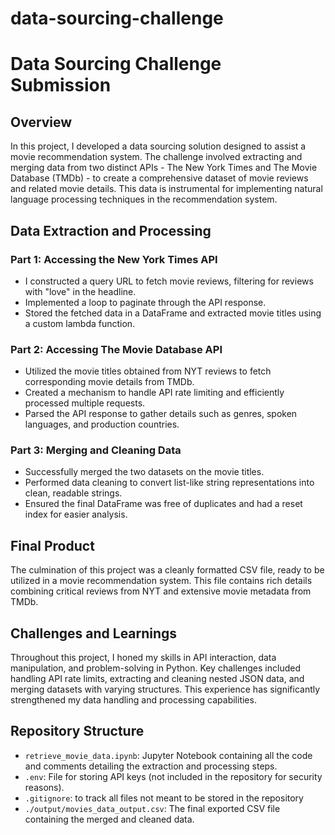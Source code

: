 # data-sourcing-challenge
# Data Sourcing Challenge Submission

## Overview
In this project, I developed a data sourcing solution designed to assist a movie recommendation system. The challenge involved extracting and merging data from two distinct APIs - The New York Times and The Movie Database (TMDb) - to create a comprehensive dataset of movie reviews and related movie details. This data is instrumental for implementing natural language processing techniques in the recommendation system.

## Data Extraction and Processing

### Part 1: Accessing the New York Times API
- I constructed a query URL to fetch movie reviews, filtering for reviews with "love" in the headline.
- Implemented a loop to paginate through the API response.
- Stored the fetched data in a DataFrame and extracted movie titles using a custom lambda function.

### Part 2: Accessing The Movie Database API
- Utilized the movie titles obtained from NYT reviews to fetch corresponding movie details from TMDb.
- Created a mechanism to handle API rate limiting and efficiently processed multiple requests.
- Parsed the API response to gather details such as genres, spoken languages, and production countries.

### Part 3: Merging and Cleaning Data
- Successfully merged the two datasets on the movie titles.
- Performed data cleaning to convert list-like string representations into clean, readable strings.
- Ensured the final DataFrame was free of duplicates and had a reset index for easier analysis.

## Final Product
The culmination of this project was a cleanly formatted CSV file, ready to be utilized in a movie recommendation system. This file contains rich details combining critical reviews from NYT and extensive movie metadata from TMDb.

## Challenges and Learnings
Throughout this project, I honed my skills in API interaction, data manipulation, and problem-solving in Python. Key challenges included handling API rate limits, extracting and cleaning nested JSON data, and merging datasets with varying structures. This experience has significantly strengthened my data handling and processing capabilities.

## Repository Structure
- `retrieve_movie_data.ipynb`: Jupyter Notebook containing all the code and comments detailing the extraction and processing steps.
- `.env`: File for storing API keys (not included in the repository for security reasons).
- `.gitignore`: to track all files not meant to be stored in the repository
- `./output/movies_data_output.csv`: The final exported CSV file containing the merged and cleaned data.



